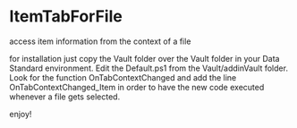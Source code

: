 ItemTabForFile
==============

access item information from the context of a file

for installation just copy the Vault folder over the Vault folder in your Data Standard environment. Edit the Default.ps1 from the Vault/addinVault folder. Look for the function OnTabContextChanged and add the line OnTabContextChanged_Item in order to have the new code executed whenever a file gets selected.

enjoy!